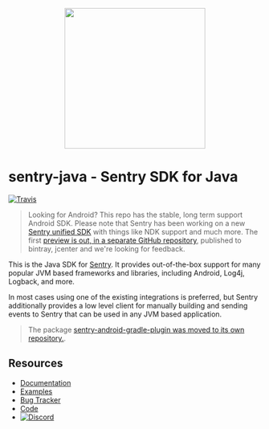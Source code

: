 <p align="center">
    <a href="https://sentry.io" target="_blank" align="center">
        <img src="https://sentry-brand.storage.googleapis.com/sentry-logo-black.png" width="280">
    </a>
<br/>
    <h1>sentry-java - Sentry SDK for Java</h1>
</p>

[![Travis](https://travis-ci.org/getsentry/sentry-java.svg?branch=master)](https://travis-ci.org/getsentry/sentry-java)

> Looking for Android? This repo has the stable, long term support Android SDK. Please note that Sentry has been working on a new [Sentry unified SDK](https://blog.sentry.io/2018/09/19/new-sdks-unified-python-javascript-dotnet-rust) with things like NDK support and much more. The first [preview is out, in a separate GitHub repository](https://github.com/getsentry/sentry-android/releases), published to bintray, jcenter and we're looking for feedback.

This is the Java SDK for [Sentry](https://sentry.io/). It provides out-of-the-box support for
many popular JVM based frameworks and libraries, including Android, Log4j, Logback, and more.

In most cases using one of the existing integrations is preferred, but Sentry additionally provides
a low level client for manually building and sending events to Sentry that can be used in any JVM
based application.

> The package [sentry-android-gradle-plugin was moved to its own repository.](https://github.com/getsentry/sentry-android-gradle-plugin).


## Resources

* [Documentation](https://docs.sentry.io/clients/java/)
* [Examples](https://github.com/getsentry/examples)
* [Bug Tracker](http://github.com/getsentry/sentry-java/issues)
* [Code](http://github.com/getsentry/sentry-java)
* [![Discord](https://img.shields.io/discord/621778831602221064)](https://discord.gg/Ww9hbqr)
